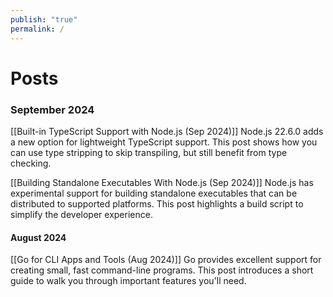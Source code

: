 ```yaml
---
publish: "true"
permalink: /
---
```

# Posts

### September 2024

[[Built-in TypeScript Support with Node.js (Sep 2024)]]
Node.js 22.6.0 adds a new option for lightweight TypeScript support. This post shows how you can use type stripping to skip transpiling, but still benefit from type checking.

[[Building Standalone Executables With Node.js (Sep 2024)]]
Node.js has experimental support for building standalone executables that can be distributed to supported platforms. This post highlights a build script to simplify the developer experience.
#### August 2024

[[Go for CLI Apps and Tools (Aug 2024)]]
Go provides excellent support for creating small, fast command-line programs. This post introduces a short guide to walk you through important features you'll need.